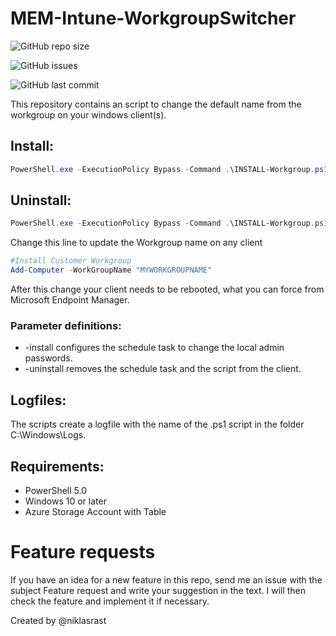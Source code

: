 # MEM-Intune-WorkgroupSwitcher

![GitHub repo size](https://img.shields.io/github/repo-size/niklasrast/MEM-Intune-WorkgroupSwitcher)

![GitHub issues](https://img.shields.io/github/issues-raw/niklasrast/MEM-Intune-WorkgroupSwitcher)

![GitHub last commit](https://img.shields.io/github/last-commit/niklasrast/MEM-Intune-WorkgroupSwitcher)

This repository contains an script to change the default name from the workgroup on your windows client(s).

## Install:
```powershell
PowerShell.exe -ExecutionPolicy Bypass -Command .\INSTALL-Workgroup.ps1 -install
```

## Uninstall:
```powershell
PowerShell.exe -ExecutionPolicy Bypass -Command .\INSTALL-Workgroup.ps1 -uninstall
```

Change this line to update the Workgroup name on any client
```powershell
#Install Customer Workgroup
Add-Computer -WorkGroupName "MYWORKGROUPNAME"
```

After this change your client needs to be rebooted, what you can force from Microsoft Endpoint Manager.

### Parameter definitions:
- -install configures the schedule task to change the local admin passwords.
- -uninstall removes the schedule task and the script from the client.
 
## Logfiles:
The scripts create a logfile with the name of the .ps1 script in the folder C:\Windows\Logs.

## Requirements:
- PowerShell 5.0
- Windows 10 or later
- Azure Storage Account with Table

# Feature requests
If you have an idea for a new feature in this repo, send me an issue with the subject Feature request and write your suggestion in the text. I will then check the feature and implement it if necessary.

Created by @niklasrast 
